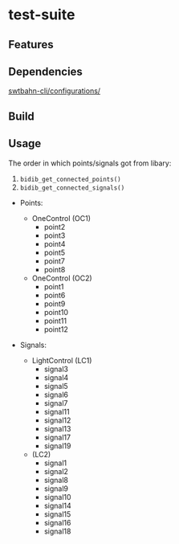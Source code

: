 # test-suite

## Features

## Dependencies

[swtbahn-cli/configurations/](https://github.com/uniba-swt/swtbahn-cli/tree/master/configurations)


## Build

## Usage

The order in which points/signals got from libary:
1. `bidib_get_connected_points()`
2. `bidib_get_connected_signals()`

* Points:
  * OneControl (OC1)
    * point2
    * point3
    * point4
    * point5
    * point7
    * point8
  * OneControl (OC2)
    * point1
    * point6
    * point9
    * point10
    * point11
    * point12

* Signals:
  * LightControl (LC1)
    * signal3
    * signal4
    * signal5
    * signal6
    * signal7
    * signal11
    * signal12
    * signal13
    * signal17
    * signal19
  * (LC2)
    * signal1
    * signal2
    * signal8
    * signal9
    * signal10
    * signal14
    * signal15
    * signal16
    * signal18
